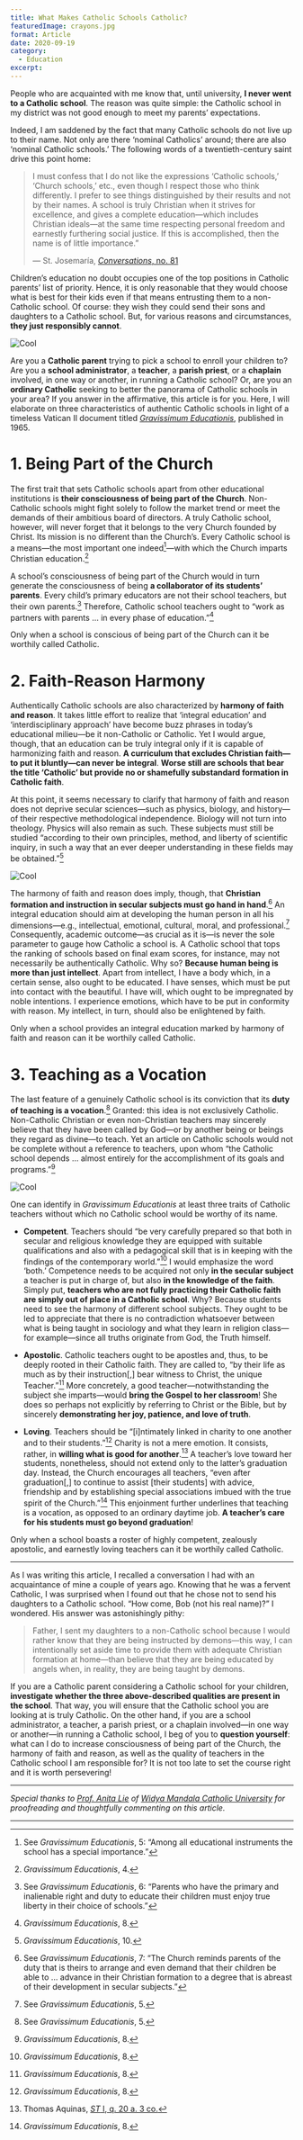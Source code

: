 ```yaml
---
title: What Makes Catholic Schools Catholic?
featuredImage: crayons.jpg
format: Article
date: 2020-09-19
category:
  - Education
excerpt: 
---
```


People who are acquainted with me know that, until university, **I never went to a Catholic school**. The reason was quite simple: the Catholic school in my district was not good enough to meet my parents’ expectations. 

Indeed, I am saddened by the fact that many Catholic schools do not live up to their name. Not only are there ‘nominal Catholics’ around; there are also ‘nominal Catholic schools.’ The following words of a twentieth-century saint drive this point home:

> I must confess that I do not like the expressions ‘Catholic schools,’ ‘Church schools,’ etc., even though I respect those who think differently. I prefer to see things distinguished by their results and not by their names. A school is truly Christian when it strives for excellence, and gives a complete education—which includes Christian ideals—at the same time respecting personal freedom and earnestly furthering social justice. If this is accomplished, then the name is of little importance.”
>
>— St. Josemaría, [*Conversations*, no. 81](https://www.escrivaworks.org/book/conversations-chapter-6.htm)

Children’s education no doubt occupies one of the top positions in Catholic parents’ list of priority. Hence, it is only reasonable that they would choose what is best for their kids even if that means entrusting them to a non-Catholic school. Of course: they wish they could send their sons and daughters to a Catholic school. But, for various reasons and circumstances, **they just responsibly cannot**.

![Cool](child.jpg)

Are you a **Catholic parent** trying to pick a school to enroll your children to? Are you a **school administrator**, a **teacher**, a **parish priest**, or a **chaplain** involved, in one way or another, in running a Catholic school? Or, are you an **ordinary Catholic** seeking to better the panorama of Catholic schools in your area? If you answer in the affirmative, this article is for you. Here, I will elaborate on three characteristics of authentic Catholic schools in light of a timeless Vatican II document titled [*Gravissimum Educationis*](https://www.vatican.va/archive/hist_councils/ii_vatican_council/documents/vat-ii_decl_19651028_gravissimum-educationis_en.html), published in 1965.
# 1. Being Part of the Church
The first trait that sets Catholic schools apart from other educational institutions is **their consciousness of being part of the Church**. Non-Catholic schools might fight solely to follow the market trend or meet the demands of their ambitious board of directors. A truly Catholic school, however, will never forget that it belongs to the very Church founded by Christ. Its mission is no different than the Church’s. Every Catholic school is a means—the most important one indeed[^1]—with which the Church imparts Christian education.[^2]

A school’s consciousness of being part of the Church would in turn generate the consciousness of being **a collaborator of its students’ parents**. Every child’s primary educators are not their school teachers, but their own parents.[^3] Therefore, Catholic school teachers ought to “work as partners with parents … in every phase of education.”[^4]

Only when a school is conscious of being part of the Church can it be worthily called Catholic.
# 2. Faith-Reason Harmony
Authentically Catholic schools are also characterized by **harmony of faith and reason**. It takes little effort to realize that ‘integral education’ and ‘interdisciplinary approach’ have become buzz phrases in today’s educational milieu—be it non-Catholic or Catholic. Yet I would argue, though, that an education can be truly integral only if it is capable of harmonizing faith and reason. **A curriculum that excludes Christian faith—to put it bluntly—can never be integral**. **Worse still are schools that bear the title ‘Catholic’ but provide no or shamefully substandard formation in Catholic faith**.

At this point, it seems necessary to clarify that harmony of faith and reason does not deprive secular sciences—such as physics, biology, and history—of their respective methodological independence. Biology will not turn into theology. Physics will also remain as such. These subjects must still be studied “according to their own principles, method, and liberty of scientific inquiry, in such a way that an ever deeper understanding in these fields may be obtained.”[^5]

![Cool](microscope.jpg)

The harmony of faith and reason does imply, though, that **Christian formation and instruction in secular subjects must go hand in hand**.[^6] An integral education should aim at developing the human person in all his dimensions—e.g., intellectual, emotional, cultural, moral, and professional.[^7] Consequently, academic outcome—as crucial as it is—is never the sole parameter to gauge how Catholic a school is. A Catholic school that tops the ranking of schools based on final exam scores, for instance, may not necessarily be authentically Catholic. Why so? **Because human being is more than just intellect**. Apart from intellect, I have a body which, in a certain sense, also ought to be educated. I have senses, which must be put into contact with the beautiful. I have will, which ought to be impregnated by noble intentions. I experience emotions, which have to be put in conformity with reason. My intellect, in turn, should also be enlightened by faith.

Only when a school provides an integral education marked by harmony of faith and reason can it be worthily called Catholic.

# 3. Teaching as a Vocation
The last feature of a genuinely Catholic school is its conviction that its **duty of teaching is a vocation**.[^8] Granted: this idea is not exclusively Catholic. Non-Catholic Christian or even non-Christian teachers may sincerely believe that they have been called by God—or by another being or beings they regard as divine—to teach. Yet an article on Catholic schools would not be complete without a reference to teachers, upon whom “the Catholic school depends … almost entirely for the accomplishment of its goals and programs.”[^9]

![Cool](teaching.jpg)

One can identify in *Gravissimum Educationis* at least three traits of Catholic teachers without which no Catholic school would be worthy of its name.

- **Competent**. Teachers should “be very carefully prepared so that both in secular and religious knowledge they are equipped with suitable qualifications and also with a pedagogical skill that is in keeping with the findings of the contemporary world.”[^10] I would emphasize the word ‘both.’ Competence needs to be acquired not only **in the secular subject** a teacher is put in charge of, but also **in the knowledge of the faith**. Simply put, **teachers who are not fully practicing their Catholic faith are simply out of place in a Catholic school**. Why? Because students need to see the harmony of different school subjects. They ought to be led to appreciate that there is no contradiction whatsoever between what is being taught in sociology and what they learn in religion class—for example—since all truths originate from God, the Truth himself.

- **Apostolic**. Catholic teachers ought to be apostles and, thus, to be deeply rooted in their Catholic faith. They are called to, “by their life as much as by their instruction[,] bear witness to Christ, the unique Teacher.”[^11] More concretely, a good teacher—notwithstanding the subject she imparts—would **bring the Gospel to her classroom**! She does so perhaps not explicitly by referring to Christ or the Bible, but by sincerely **demonstrating her joy, patience, and love of truth**.

- **Loving**. Teachers should be “[i]ntimately linked in charity to one another and to their students.”[^12] Charity is not a mere emotion. It consists, rather, in **willing what is good for another**.[^13] A teacher’s love toward her students, nonetheless, should not extend only to the latter’s graduation day. Instead, the Church encourages all teachers, “even after graduation[,] to continue to assist [their students] with advice, friendship and by establishing special associations imbued with the true spirit of the Church.”[^14] This enjoinment further underlines that teaching is a vocation, as opposed to an ordinary daytime job. **A teacher’s care for his students must go beyond graduation**! 

Only when a school boasts a roster of highly competent, zealously apostolic, and earnestly loving teachers can it be worthily called Catholic.
***
As I was writing this article, I recalled a conversation I had with an acquaintance of mine a couple of years ago. Knowing that he was a fervent Catholic, I was surprised when I found out that he chose not to send his daughters to a Catholic school. “How come, Bob (not his real name)?” I wondered. His answer was astonishingly pithy: 

>Father, I sent my daughters to a non-Catholic school because I would rather know that they are being instructed by demons—this way, I can intentionally set aside time to provide them with adequate Christian formation at home—than believe that they are being educated by angels when, in reality, they are being taught by demons.

If you are a Catholic parent considering a Catholic school for your children, **investigate whether the three above-described qualities are present in the school**. That way, you will ensure that the Catholic school you are looking at is truly Catholic. On the other hand, if you are a school administrator, a teacher, a parish priest, or a chaplain involved—in one way or another—in running a Catholic school, I beg of you to **question yourself**: what can I do to increase consciousness of being part of the Church, the harmony of faith and reason, as well as the quality of teachers in the Catholic school I am responsible for? It is not too late to set the course right and it is worth persevering!

***

*Special thanks to [Prof. Anita Lie](https://scholar.google.com/citations?user=huC3y0gAAAAJ&hl=id) of [Widya Mandala Catholic University](https://ukwms.ac.id/?lang=en) for proofreading and thoughtfully commenting on this article.*

***

[^1]: See *Gravissimum Educationis*, 5: “Among all educational instruments the school has a special importance.”
[^2]:*Gravissimum Educationis*, 4.
[^3]:See *Gravissimum Educationis*, 6: “Parents who have the primary and inalienable right and duty to educate their children must enjoy true liberty in their choice of schools.”
[^4]:*Gravissimum Educationis*, 8.
[^5]:*Gravissimum Educationis*, 10.
[^6]:See *Gravissimum Educationis*, 7: “The Church reminds parents of the duty that is theirs to arrange and even demand that their children be able to … advance in their Christian formation to a degree that is abreast of their development in secular subjects.”
[^7]:See *Gravissimum Educationis*, 5.
[^8]:See *Gravissimum Educationis*, 5.
[^9]:*Gravissimum Educationis*, 8.
[^10]:*Gravissimum Educationis*, 8.
[^11]:*Gravissimum Educationis*, 8.
[^12]:*Gravissimum Educationis*, 8.
[^13]:Thomas Aquinas, [*ST* I, q. 20 a. 3 co.](https://www.newadvent.org/summa/1020.htm)
[^14]:*Gravissimum Educationis*, 8.

